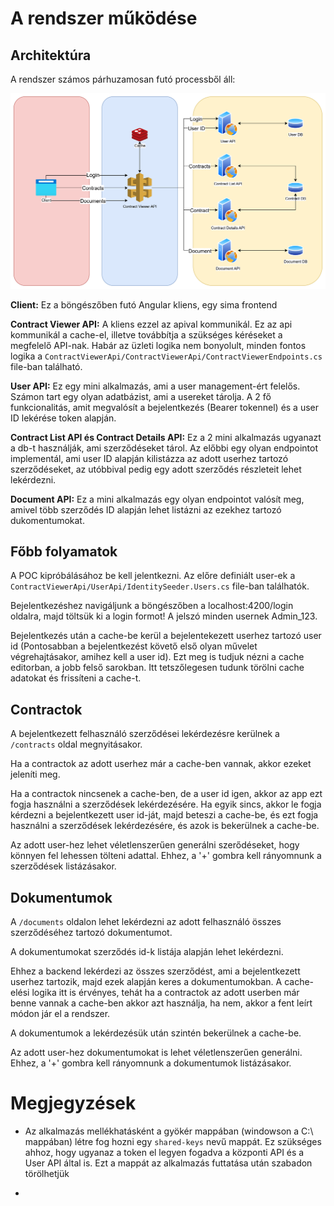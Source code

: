 # A rendszer működése
## Architektúra
A rendszer számos párhuzamosan futó processből áll:

![](ContractViewer.drawio.png)

**Client:** Ez a böngészőben futó Angular kliens, egy sima frontend

**Contract Viewer API:** A kliens ezzel az apival kommunikál. Ez az api kommunikál a cache-el, illetve továbbítja a szükséges kéréseket a megfelelő API-nak. Habár az üzleti logika nem bonyolult, minden fontos logika a `ContractViewerApi/ContractViewerApi/ContractViewerEndpoints.cs` file-ban található.

**User API:** Ez egy mini alkalmazás, ami a user management-ért felelős. Számon tart egy olyan adatbázist, ami a usereket tárolja. A 2 fő funkcionalitás, amit megvalósít a bejelentkezés (Bearer tokennel) és a user ID lekérése token alapján.

**Contract List API és Contract Details API:** Ez a 2 mini alkalmazás ugyanazt a db-t használják, ami szerződéseket tárol. Az előbbi egy olyan endpointot implementál, ami user ID alapján kilistázza az adott userhez tartozó szerződéseket, az utóbbival pedig egy adott szerződés részleteit lehet lekérdezni.

**Document API:** Ez a mini alkalmazás egy olyan endpointot valósít meg, amivel több szerződés ID alapján lehet listázni az ezekhez tartozó dukomentumokat.

## Főbb folyamatok
A POC kipróbálásához be kell jelentkezni. Az előre definiált user-ek a `ContractViewerApi/UserApi/IdentitySeeder.Users.cs` file-ban találhatók. 

Bejelentkezéshez navigáljunk a böngészőben a localhost:4200/login oldalra, majd töltsük ki a login formot! A jelszó minden usernek Admin_123.

Bejelentkezés után a cache-be kerül a bejelentekezett userhez tartozó user id (Pontosabban a bejelentkezést követő első olyan művelet végrehajtásakor, amihez kell a user id). Ezt meg is tudjuk nézni a cache editorban, a jobb felső sarokban. Itt tetszőlegesen tudunk törölni cache adatokat és frissíteni a cache-t. 

## Contractok
A bejelentkezett felhasználó szerződései lekérdezésre kerülnek a `/contracts` oldal megnyitásakor. 

Ha a contractok az adott userhez már a cache-ben vannak, akkor ezeket jeleníti meg.

Ha a contractok nincsenek a cache-ben, de a user id igen, akkor az app ezt fogja használni a szerződések lekérdezésére. Ha egyik sincs, akkor le fogja kérdezni a bejelentkezett user id-ját, majd beteszi a cache-be, és ezt fogja használni a szerződések lekérdezésére, és azok is bekerülnek a cache-be. 

Az adott user-hez lehet véletlenszerűen generálni szerődéseket, hogy könnyen fel lehessen tölteni adattal. Ehhez, a '+' gombra kell rányomnunk a szerződések listázásakor.

## Dokumentumok
A `/documents` oldalon lehet lekérdezni az adott felhasználó összes szerződéséhez tartozó dokumentumot.

A dokumentumokat szerződés id-k listája alapján lehet lekérdezni.

Ehhez a backend lekérdezi az összes szerződést, ami a bejelentkezett userhez tartozik, majd ezek alapján keres a dokumentumokban. A cache-elési logika itt is érvényes, tehát ha a contractok az adott userben már benne vannak a cache-ben akkor azt használja, ha nem, akkor a fent leírt módon jár el a rendszer.

A dokumentumok a lekérdezésük után szintén bekerülnek a cache-be.

Az adott user-hez dokumentumokat is lehet véletlenszerűen generálni. Ehhez, a '+' gombra kell rányomnunk a dokumentumok listázásakor.

# Megjegyzések
- Az alkalmazás mellékhatásként a gyökér mappában (windowson a C:\ mappában) létre fog hozni egy `shared-keys` nevű mappát. Ez szükséges ahhoz, hogy ugyanaz a token el legyen fogadva a központi API és a User API által is. Ezt a mappát az alkalmazás futtatása után szabadon törölhetjük

- 